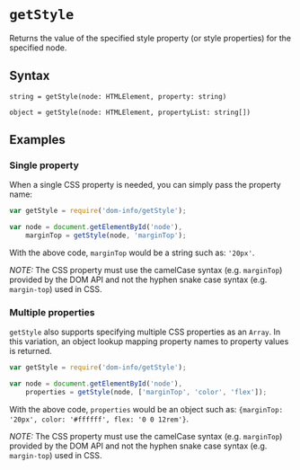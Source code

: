 # `getStyle`

Returns the value of the specified style property (or style properties) for the specified node.

## Syntax

`string = getStyle(node: HTMLElement, property: string)`

`object = getStyle(node: HTMLElement, propertyList: string[])`

## Examples

### Single property

When a single CSS property is needed, you can simply pass the property name:

```js
var getStyle = require('dom-info/getStyle');

var node = document.getElementById('node'),
    marginTop = getStyle(node, 'marginTop');
```

With the above code, `marginTop` would be a string such as: `'20px'`.

_NOTE:_ The CSS property must use the camelCase syntax (e.g. `marginTop`) provided by the DOM API and not the hyphen snake case syntax (e.g. `margin-top`) used in CSS.

### Multiple properties

`getStyle` also supports specifying multiple CSS properties as an `Array`. In this variation, an object lookup mapping property names to property values is returned.

```js
var getStyle = require('dom-info/getStyle');

var node = document.getElementById('node'),
    properties = getStyle(node, ['marginTop', 'color', 'flex']);
```

With the above code, `properties` would be an object such as: `{marginTop: '20px', color: '#ffffff', flex: '0 0 12rem'}`.

_NOTE:_ The CSS property must use the camelCase syntax (e.g. `marginTop`) provided by the DOM API and not the hyphen snake case syntax (e.g. `margin-top`) used in CSS.
